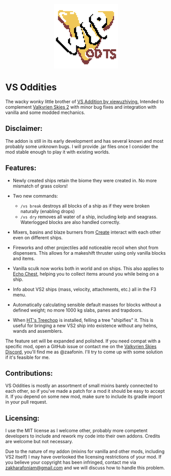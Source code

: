 <p align="center">
<img src="fabric/src/main/resources/logo.png" width="200" height="200">
</p>

# VS Oddities
The wacky wonky little brother of [VS Addition by xiewuzhiying.](https://github.com/xiewuzhiying/VS-Addition) Intended to complement [Valkyrien Skies 2](https://github.com/ValkyrienSkies/Valkyrien-Skies-2) with minor bug fixes and integration with vanilla and some modded mechanics.

## Disclaimer:
The addon is still in its early development and has several known and most probably some unknown bugs. I will provide .jar files once I consider the mod stable enough to play it with existing worlds.

## Features:
- Newly created ships retain the biome they were created in. No more mismatch of grass colors!

- Two new commands: 
  - `/vs break` destroys all blocks of a ship as if they were broken naturally (enabling drops)
  - `/vs dry` removes all water of a ship, including kelp and seagrass. Waterlogged blocks are also handled correctly.
- Mixers, basins and blaze burners from [Create](https://github.com/Creators-of-Create/Create) interact with each other even on different ships.
- Fireworks and other projectiles add noticeable recoil when shot from dispensers. This allows for a makeshift thruster using only vanilla blocks and items.
- Vanilla sculk now works both in world and on ships. This also applies to [Echo Chest](https://github.com/Fuzss/echochest), helping you to collect items around you while being on a ship.
- Info about VS2 ships (mass, velocity, attachments, etc.) all in the F3 menu.
- Automatically calculating sensible default masses for blocks without a defined weight; no more 1000 kg slabs, panes and trapdoors.
- When [HT's Treechop](https://modrinth.com/mod/treechop) is installed, felling a tree "shipifies" it. This is useful for bringing a new VS2 ship into existence without any helms, wands and assemblers.

The feature set will be expanded and polished. If you need compat with a specific mod, open a GitHub issue or contact me on the [Valkyrien Skies Discord](https://discord.com/invite/dWwM8G3), you'll find me as @zaafonin. I'll try to come up with some solution if it's feasible for me.

## Contributions:
VS Oddities is mostly an assortment of small mixins barely connected to each other, so if you've made a patch for a mod it should be easy to accept it. If you depend on some new mod, make sure to include its gradle import in your pull request.

## Licensing:
I use the MIT license as I welcome other, probably more competent developers to include and rework my code into their own addons. Credits are welcome but not necessary.

Due to the nature of my addon (mixins for vanilla and other mods, including VS2 itself) I may have overlooked the licensing restrictions of your mod. If you believe your copyright has been infringed, contact me via zakharafoniam@gmail.com and we will discuss how to handle this problem.
